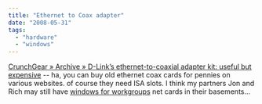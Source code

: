 ```yaml
---
title: "Ethernet to Coax adapter"
date: "2008-05-31"
tags: 
  - "hardware"
  - "windows"
---
```


[CrunchGear » Archive » D-Link’s ethernet-to-coaxial adapter kit: useful but expensive](http://www.crunchgear.com/2008/05/28/d-links-ethernet-to-coaxial-adapter-kit-useful-but-expensive/) -- ha, you can buy old ethernet coax cards for pennies on various websites. of course they need ISA slots. I think my partners Jon and Rich may still have [windows for workgroups](http://en.wikipedia.org/wiki/Windows_3.1x#Windows_for_Workgroups_3.1) net cards in their basements...
